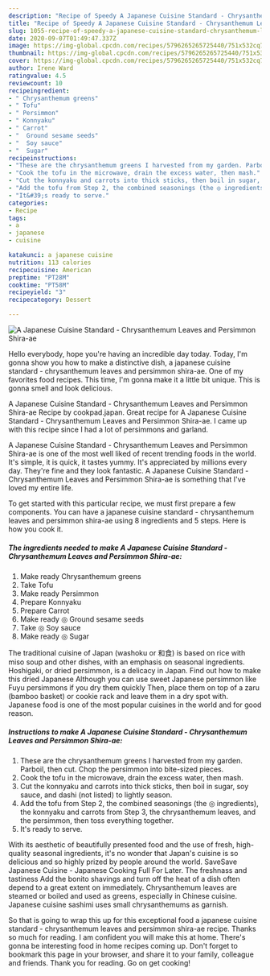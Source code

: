 ```yaml
---
description: "Recipe of Speedy A Japanese Cuisine Standard - Chrysanthemum Leaves and Persimmon Shira-ae"
title: "Recipe of Speedy A Japanese Cuisine Standard - Chrysanthemum Leaves and Persimmon Shira-ae"
slug: 1055-recipe-of-speedy-a-japanese-cuisine-standard-chrysanthemum-leaves-and-persimmon-shira-ae
date: 2020-09-07T01:49:47.337Z
image: https://img-global.cpcdn.com/recipes/5796265265725440/751x532cq70/a-japanese-cuisine-standard-chrysanthemum-leaves-and-persimmon-shira-ae-recipe-main-photo.jpg
thumbnail: https://img-global.cpcdn.com/recipes/5796265265725440/751x532cq70/a-japanese-cuisine-standard-chrysanthemum-leaves-and-persimmon-shira-ae-recipe-main-photo.jpg
cover: https://img-global.cpcdn.com/recipes/5796265265725440/751x532cq70/a-japanese-cuisine-standard-chrysanthemum-leaves-and-persimmon-shira-ae-recipe-main-photo.jpg
author: Irene Ward
ratingvalue: 4.5
reviewcount: 10
recipeingredient:
- " Chrysanthemum greens"
- " Tofu"
- " Persimmon"
- " Konnyaku"
- " Carrot"
- "  Ground sesame seeds"
- "  Soy sauce"
- "  Sugar"
recipeinstructions:
- "These are the chrysanthemum greens I harvested from my garden. Parboil, then cut. Chop the persimmon into bite-sized pieces."
- "Cook the tofu in the microwave, drain the excess water, then mash."
- "Cut the konnyaku and carrots into thick sticks, then boil in sugar, soy sauce, and dashi (not listed) to lightly season."
- "Add the tofu from Step 2, the combined seasonings (the ◎ ingredients), the konnyaku and carrots from Step 3, the chrysanthemum leaves, and the persimmon, then toss everything together."
- "It&#39;s ready to serve."
categories:
- Recipe
tags:
- a
- japanese
- cuisine

katakunci: a japanese cuisine 
nutrition: 113 calories
recipecuisine: American
preptime: "PT28M"
cooktime: "PT58M"
recipeyield: "3"
recipecategory: Dessert

---
```



![A Japanese Cuisine Standard - Chrysanthemum Leaves and Persimmon Shira-ae](https://img-global.cpcdn.com/recipes/5796265265725440/751x532cq70/a-japanese-cuisine-standard-chrysanthemum-leaves-and-persimmon-shira-ae-recipe-main-photo.jpg)

Hello everybody, hope you're having an incredible day today. Today, I'm gonna show you how to make a distinctive dish, a japanese cuisine standard - chrysanthemum leaves and persimmon shira-ae. One of my favorites food recipes. This time, I'm gonna make it a little bit unique. This is gonna smell and look delicious.

A Japanese Cuisine Standard - Chrysanthemum Leaves and Persimmon Shira-ae Recipe by cookpad.japan. Great recipe for A Japanese Cuisine Standard - Chrysanthemum Leaves and Persimmon Shira-ae. I came up with this recipe since I had a lot of persimmons and garland.

A Japanese Cuisine Standard - Chrysanthemum Leaves and Persimmon Shira-ae is one of the most well liked of recent trending foods in the world. It's simple, it is quick, it tastes yummy. It's appreciated by millions every day. They're fine and they look fantastic. A Japanese Cuisine Standard - Chrysanthemum Leaves and Persimmon Shira-ae is something that I've loved my entire life.


To get started with this particular recipe, we must first prepare a few components. You can have a japanese cuisine standard - chrysanthemum leaves and persimmon shira-ae using 8 ingredients and 5 steps. Here is how you cook it.

<!--inarticleads1-->

##### The ingredients needed to make A Japanese Cuisine Standard - Chrysanthemum Leaves and Persimmon Shira-ae:

1. Make ready  Chrysanthemum greens
1. Take  Tofu
1. Make ready  Persimmon
1. Prepare  Konnyaku
1. Prepare  Carrot
1. Make ready  ◎ Ground sesame seeds
1. Take  ◎ Soy sauce
1. Make ready  ◎ Sugar


The traditional cuisine of Japan (washoku or 和食) is based on rice with miso soup and other dishes, with an emphasis on seasonal ingredients. Hoshigaki, or dried persimmon, is a delicacy in Japan. Find out how to make this dried Japanese Although you can use sweet Japanese persimmon like Fuyu persimmons if you dry them quickly Then, place them on top of a zaru (bamboo basket) or cookie rack and leave them in a dry spot with. Japanese food is one of the most popular cuisines in the world and for good reason. 

<!--inarticleads2-->

##### Instructions to make A Japanese Cuisine Standard - Chrysanthemum Leaves and Persimmon Shira-ae:

1. These are the chrysanthemum greens I harvested from my garden. Parboil, then cut. Chop the persimmon into bite-sized pieces.
1. Cook the tofu in the microwave, drain the excess water, then mash.
1. Cut the konnyaku and carrots into thick sticks, then boil in sugar, soy sauce, and dashi (not listed) to lightly season.
1. Add the tofu from Step 2, the combined seasonings (the ◎ ingredients), the konnyaku and carrots from Step 3, the chrysanthemum leaves, and the persimmon, then toss everything together.
1. It&#39;s ready to serve.


With its aesthetic of beautifully presented food and the use of fresh, high-quality seasonal ingredients, it&#39;s no wonder that Japan&#39;s cuisine is so delicious and so highly prized by people around the world. SaveSave Japanese Cuisine - Japanese Cooking Full For Later. The freshnass and tastiness Add the bonito shavings and turn off the heat of a dish often depend to a great extent on immediately. Chrysanthemum leaves are steamed or boiled and used as greens, especially in Chinese cuisine. Japanese cuisine sashimi uses small chrysanthemums as garnish. 

So that is going to wrap this up for this exceptional food a japanese cuisine standard - chrysanthemum leaves and persimmon shira-ae recipe. Thanks so much for reading. I am confident you will make this at home. There's gonna be interesting food in home recipes coming up. Don't forget to bookmark this page in your browser, and share it to your family, colleague and friends. Thank you for reading. Go on get cooking!
